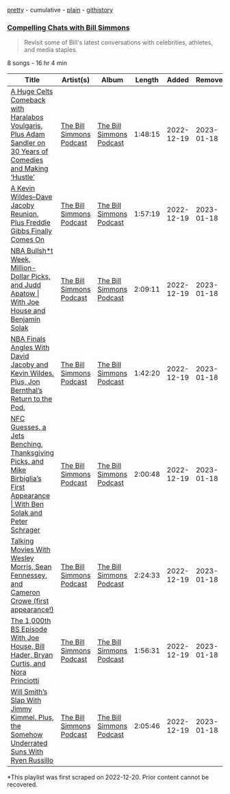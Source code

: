 [pretty](/playlists/pretty/37i9dQZF1DX5WvunxF0tu8.md) - cumulative - [plain](/playlists/plain/37i9dQZF1DX5WvunxF0tu8) - [githistory](https://github.githistory.xyz/mackorone/spotify-playlist-archive/blob/main/playlists/plain/37i9dQZF1DX5WvunxF0tu8)

### [Compelling Chats with Bill Simmons](https://open.spotify.com/playlist/37i9dQZF1DX5WvunxF0tu8)

> Revisit some of Bill's latest conversations with celebrities, athletes, and media staples.

8 songs - 16 hr 4 min

| Title | Artist(s) | Album | Length | Added | Removed |
|---|---|---|---|---|---|
| [A Huge Celts Comeback with Haralabos Voulgaris, Plus Adam Sandler on 30 Years of Comedies and Making ‘Hustle’](https://open.spotify.com/episode/1wUqk7xgpfukRd6aVhqxvR) | [The Bill Simmons Podcast](https://open.spotify.com/show/07SjDmKb9iliEzpNcN2xGD) | [The Bill Simmons Podcast](https://open.spotify.com/show/07SjDmKb9iliEzpNcN2xGD) | 1:48:15 | 2022-12-19 | 2023-01-18 |
| [A Kevin Wildes–Dave Jacoby Reunion, Plus Freddie Gibbs Finally Comes On](https://open.spotify.com/episode/1SCmWzD5ak7voCN3sPe2aw) | [The Bill Simmons Podcast](https://open.spotify.com/show/07SjDmKb9iliEzpNcN2xGD) | [The Bill Simmons Podcast](https://open.spotify.com/show/07SjDmKb9iliEzpNcN2xGD) | 1:57:19 | 2022-12-19 | 2023-01-18 |
| [NBA Bullsh\*t Week, Million\-Dollar Picks, and Judd Apatow \| With Joe House and Benjamin Solak](https://open.spotify.com/episode/03m9n7RDKrIPEnDRcvH1UJ) | [The Bill Simmons Podcast](https://open.spotify.com/show/07SjDmKb9iliEzpNcN2xGD) | [The Bill Simmons Podcast](https://open.spotify.com/show/07SjDmKb9iliEzpNcN2xGD) | 2:09:11 | 2022-12-19 | 2023-01-18 |
| [NBA Finals Angles With David Jacoby and Kevin Wildes\. Plus, Jon Bernthal’s Return to the Pod.](https://open.spotify.com/episode/0L5PPSHKDs0h6qonFRA3RD) | [The Bill Simmons Podcast](https://open.spotify.com/show/07SjDmKb9iliEzpNcN2xGD) | [The Bill Simmons Podcast](https://open.spotify.com/show/07SjDmKb9iliEzpNcN2xGD) | 1:42:20 | 2022-12-19 | 2023-01-18 |
| [NFC Guesses, a Jets Benching, Thanksgiving Picks, and Mike Birbiglia’s First Appearance \| With Ben Solak and Peter Schrager](https://open.spotify.com/episode/3serMjaAgOmCTdjHUOju6A) | [The Bill Simmons Podcast](https://open.spotify.com/show/07SjDmKb9iliEzpNcN2xGD) | [The Bill Simmons Podcast](https://open.spotify.com/show/07SjDmKb9iliEzpNcN2xGD) | 2:00:48 | 2022-12-19 | 2023-01-18 |
| [Talking Movies With Wesley Morris, Sean Fennessey, and Cameron Crowe \(first appearance!\)](https://open.spotify.com/episode/3gpYVsNGqfxBsBHcfSpYow) | [The Bill Simmons Podcast](https://open.spotify.com/show/07SjDmKb9iliEzpNcN2xGD) | [The Bill Simmons Podcast](https://open.spotify.com/show/07SjDmKb9iliEzpNcN2xGD) | 2:24:33 | 2022-12-19 | 2023-01-18 |
| [The 1,000th BS Episode With Joe House, Bill Hader, Bryan Curtis, and Nora Princiotti](https://open.spotify.com/episode/7CVWDkAHxnMHW41R6OLF0E) | [The Bill Simmons Podcast](https://open.spotify.com/show/07SjDmKb9iliEzpNcN2xGD) | [The Bill Simmons Podcast](https://open.spotify.com/show/07SjDmKb9iliEzpNcN2xGD) | 1:56:31 | 2022-12-19 | 2023-01-18 |
| [Will Smith’s Slap With Jimmy Kimmel\. Plus, the Somehow Underrated Suns With Ryen Russillo](https://open.spotify.com/episode/1ryaeaEiD7to41wtXHQrlX) | [The Bill Simmons Podcast](https://open.spotify.com/show/07SjDmKb9iliEzpNcN2xGD) | [The Bill Simmons Podcast](https://open.spotify.com/show/07SjDmKb9iliEzpNcN2xGD) | 2:05:46 | 2022-12-19 | 2023-01-18 |

\*This playlist was first scraped on 2022-12-20. Prior content cannot be recovered.
